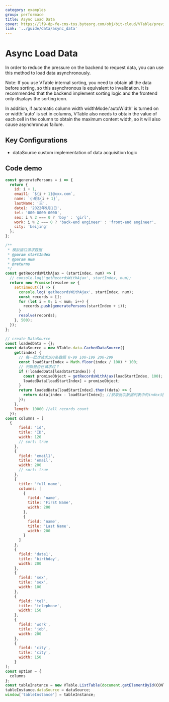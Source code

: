 ```yaml
---
category: examples
group: performace
title: Async Load Data
cover: https://lf9-dp-fe-cms-tos.byteorg.com/obj/bit-cloud/VTable/preview/asyncData.gif
link: '../guide/data/async_data'
---
```


# Async Load Data

In order to reduce the pressure on the backend to request data, you can use this method to load data asynchronously.

Note: If you use VTable internal sorting, you need to obtain all the data before sorting, so this asynchronous is equivalent to invalidation. It is recommended that the backend implement sorting logic and the frontend only displays the sorting icon.

In addition, if automatic column width widthMode:'autoWidth' is turned on or width:'auto' is set in columns, VTable also needs to obtain the value of each cell in the column to obtain the maximum content width, so it will also cause asynchronous failure.

## Key Configurations

- dataSource custom implementation of data acquisition logic

## Code demo

```javascript livedemo template=vtable
const generatePersons = i => {
  return {
    id: i + 1,
    email1: `${i + 1}@xxx.com`,
    name: `小明${i + 1}`,
    lastName: '王',
    date1: '2022年9月1日',
    tel: '000-0000-0000',
    sex: i % 2 === 0 ? 'boy' : 'girl',
    work: i % 2 === 0 ? 'back-end engineer' : 'front-end engineer',
    city: 'beijing'
  };
};

/**
 * 模拟接口请求数据
 * @param startIndex
 * @param num
 * @returns
 */
const getRecordsWithAjax = (startIndex, num) => {
  // console.log('getRecordsWithAjax', startIndex, num);
  return new Promise(resolve => {
    setTimeout(() => {
      console.log('getRecordsWithAjax', startIndex, num);
      const records = [];
      for (let i = 0; i < num; i++) {
        records.push(generatePersons(startIndex + i));
      }
      resolve(records);
    }, 500);
  });
};

// create DataSource
const loadedData = {};
const dataSource = new VTable.data.CachedDataSource({
    get(index) {
      // 每一批次请求100条数据 0-99 100-199 200-299
      const loadStartIndex = Math.floor(index / 100) * 100;
      // 判断是否已请求过？
      if (!loadedData[loadStartIndex]) {
        const promiseObject = getRecordsWithAjax(loadStartIndex, 100); // return Promise Object
        loadedData[loadStartIndex] = promiseObject;
      }
      return loadedData[loadStartIndex].then((data) => {
        return data[index - loadStartIndex]; //获取批次数据列表中的index对应数据
      });
    },
    length: 10000 //all records count
  });
const columns = [
  {
      field: 'id',
      title: 'ID',
      width: 120
      // sort: true
    },
    {
      field: 'email1',
      title: 'email',
      width: 200
      // sort: true
    },
    {
      title: 'full name',
      columns: [
        {
          field: 'name',
          title: 'First Name',
          width: 200
        },
        {
          field: 'name',
          title: 'Last Name',
          width: 200
        }
      ]
    },
    {
      field: 'date1',
      title: 'birthday',
      width: 200
    },
    {
      field: 'sex',
      title: 'sex',
      width: 100
    },
    {
      field: 'tel',
      title: 'telephone',
      width: 150
    },
    {
      field: 'work',
      title: 'job',
      width: 200
    },
    {
      field: 'city',
      title: 'city',
      width: 150
    }
];
const option = {
  columns
};
const tableInstance = new VTable.ListTable(document.getElementById(CONTAINER_ID),option);
tableInstance.dataSource = dataSource;
window['tableInstance'] = tableInstance;
```
